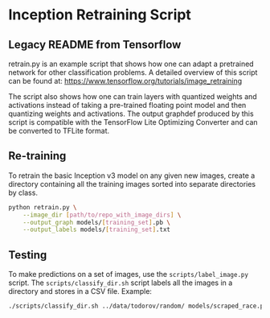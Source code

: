 # Inception Retraining Script

## Legacy README from Tensorflow
retrain.py is an example script that shows how one can adapt a pretrained
network for other classification problems. A detailed overview of this script
can be found at: https://www.tensorflow.org/tutorials/image_retraining

The script also shows how one can train layers
with quantized weights and activations instead of taking a pre-trained floating
point model and then quantizing weights and activations.
The output graphdef produced by this script is compatible with the TensorFlow
Lite Optimizing Converter and can be converted to TFLite format.

## Re-training
To retrain the basic Inception v3 model on any given new images, create a directory containing all the training images sorted into separate directories by class.

```bash
python retrain.py \
    --image_dir [path/to/repo_with_image_dirs] \
    --output_graph models/[training_set].pb \
    --output_labels models/[training_set].txt

```

## Testing
To make predictions on a set of images, use the `scripts/label_image.py` script. The `scripts/classify_dir.sh` script labels all the images in a directory and stores in a CSV file. Example:

```bash
./scripts/classify_dir.sh ../data/todorov/random/ models/scraped_race.pb models/scraped_race.txt > output/scraped_race.tsv
```

